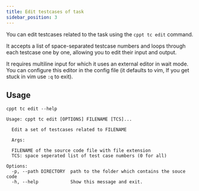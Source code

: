 ```yaml
---
title: Edit testcases of task
sidebar_position: 3
---
```


You can edit testcases related to the task using the `cppt tc edit` command.

It accepts a list of space-separated testcase numbers and loops through each testcase one by one, allowing you to edit their input and output.

It requires multiline input for which it uses an external editor in wait mode. You can configure this editor in the config file (it defaults to vim, If you get stuck in vim use `:q` to exit).

## Usage

```
cppt tc edit --help
```

```shell
Usage: cppt tc edit [OPTIONS] FILENAME [TCS]...

  Edit a set of testcases related to FILENAME

  Args:

  FILENAME of the source code file with file extension
  TCS: space seperated list of test case numbers (0 for all)

Options:
  -p, --path DIRECTORY  path to the folder which contains the souce code
  -h, --help            Show this message and exit.
```
